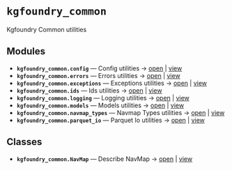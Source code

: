 # `kgfoundry_common`

Kgfoundry Common utilities

<!-- START doctoc generated TOC please keep comment here to allow auto update -->
<!-- END doctoc generated TOC please keep comment here to allow auto update -->

## Modules

- **`kgfoundry_common.config`** — Config utilities → [open](vscode://file//home/paul/kgfoundry/src/kgfoundry_common/config.py:1:1) | [view](https://github.com/github.com/paul-heyse/blob/5c4124270cb9aa2a3dec18bfa8776d4becf90d97/src/kgfoundry_common/config.py#L1)
- **`kgfoundry_common.errors`** — Errors utilities → [open](vscode://file//home/paul/kgfoundry/src/kgfoundry_common/errors.py:1:1) | [view](https://github.com/github.com/paul-heyse/blob/5c4124270cb9aa2a3dec18bfa8776d4becf90d97/src/kgfoundry_common/errors.py#L1)
- **`kgfoundry_common.exceptions`** — Exceptions utilities → [open](vscode://file//home/paul/kgfoundry/src/kgfoundry_common/exceptions.py:1:1) | [view](https://github.com/github.com/paul-heyse/blob/5c4124270cb9aa2a3dec18bfa8776d4becf90d97/src/kgfoundry_common/exceptions.py#L1)
- **`kgfoundry_common.ids`** — Ids utilities → [open](vscode://file//home/paul/kgfoundry/src/kgfoundry_common/ids.py:1:1) | [view](https://github.com/github.com/paul-heyse/blob/5c4124270cb9aa2a3dec18bfa8776d4becf90d97/src/kgfoundry_common/ids.py#L1)
- **`kgfoundry_common.logging`** — Logging utilities → [open](vscode://file//home/paul/kgfoundry/src/kgfoundry_common/logging.py:1:1) | [view](https://github.com/github.com/paul-heyse/blob/5c4124270cb9aa2a3dec18bfa8776d4becf90d97/src/kgfoundry_common/logging.py#L1)
- **`kgfoundry_common.models`** — Models utilities → [open](vscode://file//home/paul/kgfoundry/src/kgfoundry_common/models.py:1:1) | [view](https://github.com/github.com/paul-heyse/blob/5c4124270cb9aa2a3dec18bfa8776d4becf90d97/src/kgfoundry_common/models.py#L1)
- **`kgfoundry_common.navmap_types`** — Navmap Types utilities → [open](vscode://file//home/paul/kgfoundry/src/kgfoundry_common/navmap_types.py:1:1) | [view](https://github.com/github.com/paul-heyse/blob/5c4124270cb9aa2a3dec18bfa8776d4becf90d97/src/kgfoundry_common/navmap_types.py#L1)
- **`kgfoundry_common.parquet_io`** — Parquet Io utilities → [open](vscode://file//home/paul/kgfoundry/src/kgfoundry_common/parquet_io.py:1:1) | [view](https://github.com/github.com/paul-heyse/blob/5c4124270cb9aa2a3dec18bfa8776d4becf90d97/src/kgfoundry_common/parquet_io.py#L1)

## Classes

- **`kgfoundry_common.NavMap`** — Describe NavMap → [open](vscode://file//home/paul/kgfoundry/src/kgfoundry_common/navmap_types.py:32:1) | [view](https://github.com/github.com/paul-heyse/blob/5c4124270cb9aa2a3dec18bfa8776d4becf90d97/src/kgfoundry_common/navmap_types.py#L32-L45)
<!-- agent:readme v1 sha:5c4124270cb9aa2a3dec18bfa8776d4becf90d97 content:8eda0817ad79 -->
